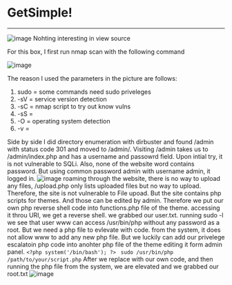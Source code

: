 # GetSimple!
--------------------------------------------------
![image](https://github.com/user-attachments/assets/98fdba4f-c132-4a1e-8cef-820c139e3de4)
Nohting interesting in view source

For this box, I first run nmap scan with the following command

  ![image](https://github.com/user-attachments/assets/2b30bd33-7bd9-41b8-beee-3f5338e78e29)
  
The reason I used the parameters in the picture are follows:
  1. sudo = some commands need sudo priveleges
  2. -sV = service version detection
  3. -sC = nmap script to try out know vulns
  5. -sS = 
  6. -O = operating system detection
  7. -v =

Side by side I did directory enumeration with dirbuster and found /admin with status code 301 and moved to /admin/.
Visiting /admin takes us to /admin/index.php and has a username and passowrd field.
Upon intial try, it is not vulnerable to SQLi. Also, none of the website word contains password. But using common password admin with username admin, it logged in.
![image](https://github.com/user-attachments/assets/3fed0e17-3bec-47ad-8dda-cbb4f96821c5)
roaming through the website, there is no way to upload any files, /upload.php only lists uploaded files but no way to upload. Therefore, the site is not vulnerable to File upoad.
But the site contains php scripts for themes. And those can be edited by admin. Therefore we put our own php reverse shell code into functions.php file of the theme. accessing it throu URI, we get a reverse shell.
we grabbed our user.txt.
running   sudo -l  we see that user www can access /usr/bin/php without any password as a root. But we need a php file to evlevate with code. from the system, it does not allow www to add any new php file. But we luckily can add our privelege escalatoin php code into anohter php file of the theme editing it form admin panel.
    `<?php
system('/bin/bash');
?>
`
`
sudo /usr/bin/php /path/to/your/script.php
`
After we replace with our own code, and then running the php file from the system, we are elevated and we grabbed our root.txt
![image](https://github.com/user-attachments/assets/c35fe29d-2b3c-4ffc-b631-d789c36b8aaf)
